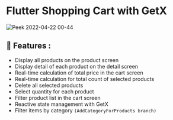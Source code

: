 # Flutter Shopping Cart with GetX

![Peek 2022-04-22 00-44](https://user-images.githubusercontent.com/60136319/164578601-6ebb20e7-d31b-46cc-a08e-97dc56bcf26f.gif)

## 🚀 Features :
*  Display all products on the product screen
*  Display detail of each product on the detail screen
*  Real-time calculation of total price in the cart screen
*  Real-time calculation for total count of selected products
*  Delete all selected products
*  Select quantity for each product
*  Filter product list in the cart screen
*  Reactive state management with GetX
*  Filter items by category ```(AddCategoryForProducts branch)```

